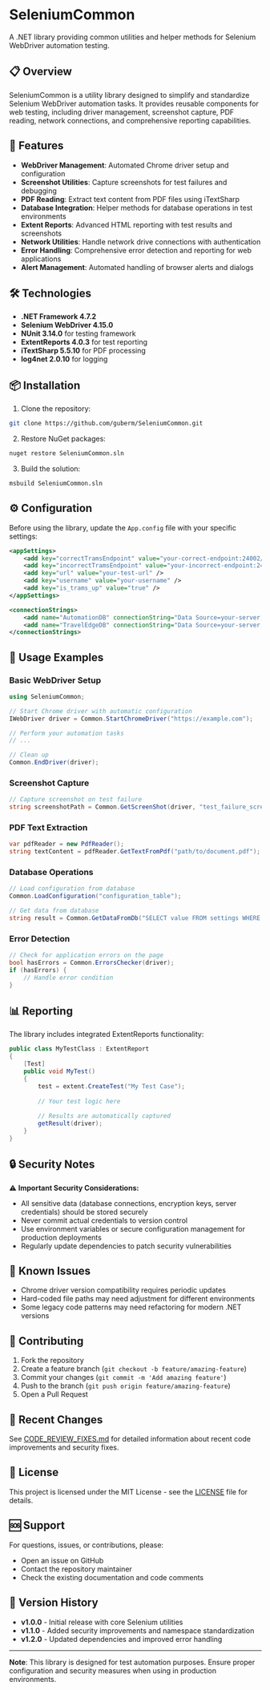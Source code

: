 # SeleniumCommon

A .NET library providing common utilities and helper methods for Selenium WebDriver automation testing.

## 📋 Overview

SeleniumCommon is a utility library designed to simplify and standardize Selenium WebDriver automation tasks. It provides reusable components for web testing, including driver management, screenshot capture, PDF reading, network connections, and comprehensive reporting capabilities.

## 🚀 Features

- **WebDriver Management**: Automated Chrome driver setup and configuration
- **Screenshot Utilities**: Capture screenshots for test failures and debugging
- **PDF Reading**: Extract text content from PDF files using iTextSharp
- **Database Integration**: Helper methods for database operations in test environments
- **Extent Reports**: Advanced HTML reporting with test results and screenshots
- **Network Utilities**: Handle network drive connections with authentication
- **Error Handling**: Comprehensive error detection and reporting for web applications
- **Alert Management**: Automated handling of browser alerts and dialogs

## 🛠️ Technologies

- **.NET Framework 4.7.2**
- **Selenium WebDriver 4.15.0**
- **NUnit 3.14.0** for testing framework
- **ExtentReports 4.0.3** for test reporting
- **iTextSharp 5.5.10** for PDF processing
- **log4net 2.0.10** for logging

## 📦 Installation

1. Clone the repository:
```bash
git clone https://github.com/guberm/SeleniumCommon.git
```

2. Restore NuGet packages:
```bash
nuget restore SeleniumCommon.sln
```

3. Build the solution:
```bash
msbuild SeleniumCommon.sln
```

## ⚙️ Configuration

Before using the library, update the `App.config` file with your specific settings:

```xml
<appSettings>
    <add key="correctTramsEndpoint" value="your-correct-endpoint:24002/TRAMSService.svc/v2" />
    <add key="incorrectTramsEndpoint" value="your-incorrect-endpoint:24009/TRAMSService.svc/v2" />
    <add key="url" value="your-test-url" />
    <add key="username" value="your-username" />
    <add key="is_trams_up" value="true" />
</appSettings>

<connectionStrings>
    <add name="AutomationDB" connectionString="Data Source=your-server;Initial Catalog=AutomationDB;Integrated Security=true;" />
    <add name="TravelEdgeDB" connectionString="Data Source=your-server;Initial Catalog=TravelEdge;Integrated Security=true;" />
</connectionStrings>
```

## 🔧 Usage Examples

### Basic WebDriver Setup
```csharp
using SeleniumCommon;

// Start Chrome driver with automatic configuration
IWebDriver driver = Common.StartChromeDriver("https://example.com");

// Perform your automation tasks
// ...

// Clean up
Common.EndDriver(driver);
```

### Screenshot Capture
```csharp
// Capture screenshot on test failure
string screenshotPath = Common.GetScreenShot(driver, "test_failure_screenshot");
```

### PDF Text Extraction
```csharp
var pdfReader = new PdfReader();
string textContent = pdfReader.GetTextFromPdf("path/to/document.pdf");
```

### Database Operations
```csharp
// Load configuration from database
Common.LoadConfiguration("configuration_table");

// Get data from database
string result = Common.GetDataFromDb("SELECT value FROM settings WHERE key = 'test_setting'");
```

### Error Detection
```csharp
// Check for application errors on the page
bool hasErrors = Common.ErrorsChecker(driver);
if (hasErrors) {
    // Handle error condition
}
```

## 📊 Reporting

The library includes integrated ExtentReports functionality:

```csharp
public class MyTestClass : ExtentReport
{
    [Test]
    public void MyTest()
    {
        test = extent.CreateTest("My Test Case");
        
        // Your test logic here
        
        // Results are automatically captured
        getResult(driver);
    }
}
```

## 🔒 Security Notes

⚠️ **Important Security Considerations:**

- All sensitive data (database connections, encryption keys, server credentials) should be stored securely
- Never commit actual credentials to version control
- Use environment variables or secure configuration management for production deployments
- Regularly update dependencies to patch security vulnerabilities

## 🐛 Known Issues

- Chrome driver version compatibility requires periodic updates
- Hard-coded file paths may need adjustment for different environments
- Some legacy code patterns may need refactoring for modern .NET versions

## 🤝 Contributing

1. Fork the repository
2. Create a feature branch (`git checkout -b feature/amazing-feature`)
3. Commit your changes (`git commit -m 'Add amazing feature'`)
4. Push to the branch (`git push origin feature/amazing-feature`)
5. Open a Pull Request

## 📝 Recent Changes

See [CODE_REVIEW_FIXES.md](CODE_REVIEW_FIXES.md) for detailed information about recent code improvements and security fixes.

## 📄 License

This project is licensed under the MIT License - see the [LICENSE](LICENSE) file for details.

## 🆘 Support

For questions, issues, or contributions, please:
- Open an issue on GitHub
- Contact the repository maintainer
- Check the existing documentation and code comments

## 🔄 Version History

- **v1.0.0** - Initial release with core Selenium utilities
- **v1.1.0** - Added security improvements and namespace standardization
- **v1.2.0** - Updated dependencies and improved error handling

---

**Note**: This library is designed for test automation purposes. Ensure proper configuration and security measures when using in production environments.
